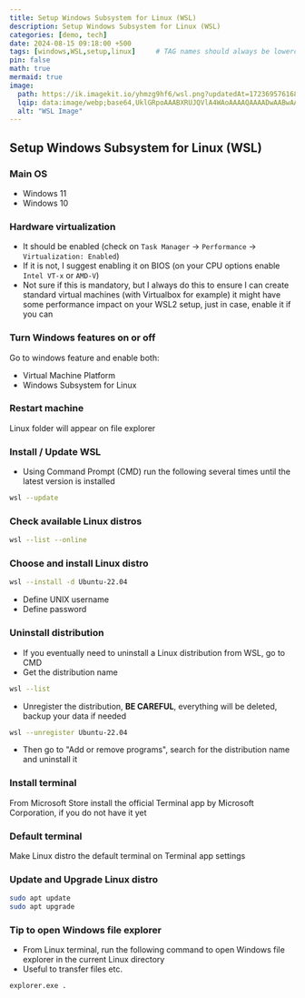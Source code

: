 ```yaml
---
title: Setup Windows Subsystem for Linux (WSL)
description: Setup Windows Subsystem for Linux (WSL)
categories: [demo, tech]
date: 2024-08-15 09:18:00 +500
tags: [windows,WSL,setup,linux]     # TAG names should always be lowercase
pin: false
math: true
mermaid: true
image:
  path: https://ik.imagekit.io/yhmzg9hf6/wsl.png?updatedAt=1723695761681 
  lqip: data:image/webp;base64,UklGRpoAAABXRUJQVlA4WAoAAAAQAAAADwAABwAAQUxQSDIAAAARL0AmbZurmr57yyIiqE8oiG0bejIYEQTgqiDA9vqnsUSI6H+oAERp2HZ65qP/VIAWAFZQOCBCAAAA8AEAnQEqEAAIAAVAfCWkAALp8sF8rgRgAP7o9FDvMCkMde9PK7euH5M1m6VWoDXf2FkP3BqV0ZYbO6NA/VFIAAAA
  alt: "WSL Image"
---
```


## Setup Windows Subsystem for Linux (WSL)

### Main OS
- Windows 11
- Windows 10


### Hardware virtualization
- It should be enabled (check on `Task Manager` -> `Performance` -> `Virtualization: Enabled`)
- If it is not, I suggest enabling it on BIOS (on your CPU options enable `Intel VT-x` or `AMD-V`)
- Not sure if this is mandatory, but I always do this to ensure I can create standard virtual machines (with Virtualbox for example) it might have some performance impact on your WSL2 setup, just in case, enable it if you can

### Turn Windows features on or off
Go to windows feature and enable both:
- Virtual Machine Platform
- Windows Subsystem for Linux

### Restart machine
Linux folder will appear on file explorer

### Install / Update WSL
- Using Command Prompt (CMD) run the following several times until the latest version is installed
```bash
wsl --update
```

### Check available Linux distros
```bash
wsl --list --online
```

### Choose and install Linux distro

```bash
wsl --install -d Ubuntu-22.04
```
- Define UNIX username
- Define password

### Uninstall distribution
- If you eventually need to uninstall a Linux distribution from WSL, go to CMD
- Get the distribution name
```bash
wsl --list
```
- Unregister the distribution, **BE CAREFUL**, everything will be deleted, backup your data if needed
```bash
wsl --unregister Ubuntu-22.04
```
- Then go to "Add or remove programs", search for the distribution name and uninstall it

### Install terminal

From Microsoft Store install the official Terminal app by Microsoft Corporation, if you do not have it yet

### Default terminal
Make Linux distro the default terminal on Terminal app settings

### Update and Upgrade Linux distro
```bash
sudo apt update
sudo apt upgrade
```

### Tip to open Windows file explorer
- From Linux terminal, run the following command to open Windows file explorer in the current Linux directory
- Useful to transfer files etc.
```bash
explorer.exe .
```
